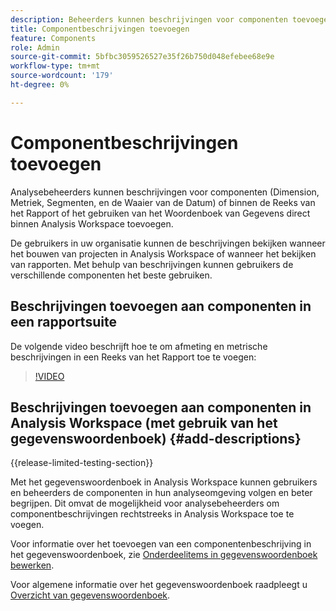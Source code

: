 ```yaml
---
description: Beheerders kunnen beschrijvingen voor componenten toevoegen met de rapportsuite of het gegevenswoordenboek.
title: Componentbeschrijvingen toevoegen
feature: Components
role: Admin
source-git-commit: 5bfbc3059526527e35f26b750d048efebee68e9e
workflow-type: tm+mt
source-wordcount: '179'
ht-degree: 0%

---
```


# Componentbeschrijvingen toevoegen

Analysebeheerders kunnen beschrijvingen voor componenten (Dimension, Metriek, Segmenten, en de Waaier van de Datum) of binnen de Reeks van het Rapport of het gebruiken van het Woordenboek van Gegevens direct binnen Analysis Workspace toevoegen.

De gebruikers in uw organisatie kunnen de beschrijvingen bekijken wanneer het bouwen van projecten in Analysis Workspace of wanneer het bekijken van rapporten. Met behulp van beschrijvingen kunnen gebruikers de verschillende componenten het beste gebruiken.

## Beschrijvingen toevoegen aan componenten in een rapportsuite

De volgende video beschrijft hoe te om afmeting en metrische beschrijvingen in een Reeks van het Rapport toe te voegen:

>[!VIDEO](https://video.tv.adobe.com/v/25453/?quality=12)

## Beschrijvingen toevoegen aan componenten in Analysis Workspace (met gebruik van het gegevenswoordenboek) {#add-descriptions}

{{release-limited-testing-section}}

Met het gegevenswoordenboek in Analysis Workspace kunnen gebruikers en beheerders de componenten in hun analyseomgeving volgen en beter begrijpen. Dit omvat de mogelijkheid voor analysebeheerders om componentbeschrijvingen rechtstreeks in Analysis Workspace toe te voegen.

Voor informatie over het toevoegen van een componentenbeschrijving in het gegevenswoordenboek, zie [Onderdeelitems in gegevenswoordenboek bewerken](/help/analyze/analysis-workspace/components/data-dictionary/edit-entries-data-dictionary.md).

Voor algemene informatie over het gegevenswoordenboek raadpleegt u [Overzicht van gegevenswoordenboek](/help/analyze/analysis-workspace/components/data-dictionary/data-dictionary-overview.md).
